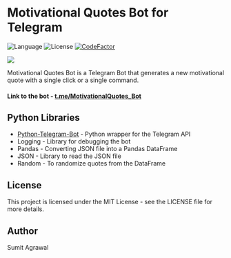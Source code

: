 # Motivational Quotes Bot for Telegram

![Language](https://img.shields.io/badge/Python-3.7-blue.svg) ![License](https://img.shields.io/badge/license-MIT-blue.svg) [![CodeFactor](https://www.codefactor.io/repository/github/sumitagr/motivationalquotes-bot/badge/master)](https://www.codefactor.io/repository/github/sumitagr/motivationalquotes-bot/overview/master)

<img style = "float: middle;" src = "https://i.imgur.com/kDyQP6d.png">

Motivational Quotes Bot is a Telegram Bot that generates a new motivational quote with a single click or a single command.

#### Link to the bot - <a href="http://t.me/MotivationalQuotes_Bot" target="_blank">t.me/MotivationalQuotes_Bot </a>

## Python Libraries

* [Python-Telegram-Bot](https://python-telegram-bot.org/) - Python wrapper for the Telegram API
* Logging - Library for debugging the bot
* Pandas - Converting JSON file into a Pandas DataFrame
* JSON - Library to read the JSON file
* Random - To randomize quotes from the DataFrame

## License

This project is licensed under the MIT License - see the LICENSE file for more details.

## Author
Sumit Agrawal
